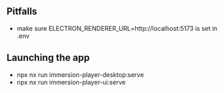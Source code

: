 ## Pitfalls
- make sure ELECTRON_RENDERER_URL=http://localhost:5173 is set in .env

## Launching the app
- npx nx run immersion-player-desktop:serve 
- npx nx run immersion-player-ui:serve
